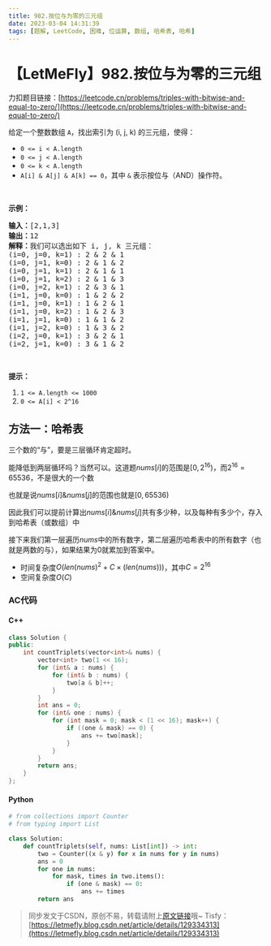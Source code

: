 ```yaml
---
title: 982.按位与为零的三元组
date: 2023-03-04 14:31:39
tags: [题解, LeetCode, 困难, 位运算, 数组, 哈希表, 哈希]
---
```


# 【LetMeFly】982.按位与为零的三元组

力扣题目链接：[https://leetcode.cn/problems/triples-with-bitwise-and-equal-to-zero/](https://leetcode.cn/problems/triples-with-bitwise-and-equal-to-zero/)

<p>给定一个整数数组&nbsp;<code>A</code>，找出索引为 (i, j, k) 的三元组，使得：</p>

<ul>
	<li><code>0 &lt;= i &lt; A.length</code></li>
	<li><code>0 &lt;= j &lt; A.length</code></li>
	<li><code>0 &lt;= k &lt; A.length</code></li>
	<li><code>A[i]&nbsp;&amp; A[j]&nbsp;&amp; A[k] == 0</code>，其中&nbsp;<code>&amp;</code>&nbsp;表示按位与（AND）操作符。</li>
</ul>

<p>&nbsp;</p>

<p><strong>示例：</strong></p>

<pre><strong>输入：</strong>[2,1,3]
<strong>输出：</strong>12
<strong>解释：</strong>我们可以选出如下 i, j, k 三元组：
(i=0, j=0, k=1) : 2 &amp; 2 &amp; 1
(i=0, j=1, k=0) : 2 &amp; 1 &amp; 2
(i=0, j=1, k=1) : 2 &amp; 1 &amp; 1
(i=0, j=1, k=2) : 2 &amp; 1 &amp; 3
(i=0, j=2, k=1) : 2 &amp; 3 &amp; 1
(i=1, j=0, k=0) : 1 &amp; 2 &amp; 2
(i=1, j=0, k=1) : 1 &amp; 2 &amp; 1
(i=1, j=0, k=2) : 1 &amp; 2 &amp; 3
(i=1, j=1, k=0) : 1 &amp; 1 &amp; 2
(i=1, j=2, k=0) : 1 &amp; 3 &amp; 2
(i=2, j=0, k=1) : 3 &amp; 2 &amp; 1
(i=2, j=1, k=0) : 3 &amp; 1 &amp; 2
</pre>

<p>&nbsp;</p>

<p><strong>提示：</strong></p>

<ol>
	<li><code>1 &lt;= A.length &lt;= 1000</code></li>
	<li><code>0 &lt;= A[i] &lt; 2^16</code></li>
</ol>


    
## 方法一：哈希表

三个数的“与”，要是三层循环肯定超时。

能降低到两层循环吗？当然可以。这道题$nums[i]$的范围是$[0, 2^{16})$，而$2^{16}=65536$，不是很大的一个数

也就是说$nums[i] \& nums[j]$的范围也就是$[0, 65536)$

因此我们可以提前计算出$nums[i] \& nums[j]$共有多少种，以及每种有多少个，存入到哈希表（或数组）中

接下来我们第一层遍历$nums$中的所有数字，第二层遍历哈希表中的所有数字（也就是两数的与），如果结果为0就累加到答案中。

+ 时间复杂度$O(len(nums)^2 + C\times(len(nums)))$，其中$C=2^{16}$
+ 空间复杂度$O(C)$

### AC代码

#### C++

```cpp
class Solution {
public:
    int countTriplets(vector<int>& nums) {
        vector<int> two(1 << 16);
        for (int& a : nums) {
            for (int& b : nums) {
                two[a & b]++;
            }
        }
        int ans = 0;
        for (int& one : nums) {
            for (int mask = 0; mask < (1 << 16); mask++) {
                if ((one & mask) == 0) {
                    ans += two[mask];
                }
            }
        }
        return ans;
    }
};
```

#### Python

```python
# from collections import Counter
# from typing import List

class Solution:
    def countTriplets(self, nums: List[int]) -> int:
        two = Counter((x & y) for x in nums for y in nums)
        ans = 0
        for one in nums:
            for mask, times in two.items():
                if (one & mask) == 0:
                    ans += times
        return ans
```

> 同步发文于CSDN，原创不易，转载请附上[原文链接](https://blog.tisfy.eu.org/2023/03/04/LeetCode%200982.%E6%8C%89%E4%BD%8D%E4%B8%8E%E4%B8%BA%E9%9B%B6%E7%9A%84%E4%B8%89%E5%85%83%E7%BB%84/)哦~
> Tisfy：[https://letmefly.blog.csdn.net/article/details/129334313](https://letmefly.blog.csdn.net/article/details/129334313)
